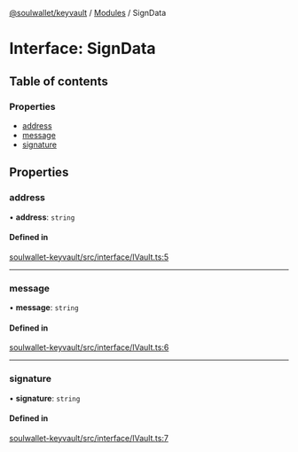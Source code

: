 [@soulwallet/keyvault](../README.md) / [Modules](../modules.md) / SignData

# Interface: SignData

## Table of contents

### Properties

- [address](SignData.md#address)
- [message](SignData.md#message)
- [signature](SignData.md#signature)

## Properties

### address

• **address**: `string`

#### Defined in

[soulwallet-keyvault/src/interface/IVault.ts:5](https://github.com/SoulWallet/soulwalletlib/blob/ba276ce/packages/soulwallet-keyvault/src/interface/IVault.ts#L5)

___

### message

• **message**: `string`

#### Defined in

[soulwallet-keyvault/src/interface/IVault.ts:6](https://github.com/SoulWallet/soulwalletlib/blob/ba276ce/packages/soulwallet-keyvault/src/interface/IVault.ts#L6)

___

### signature

• **signature**: `string`

#### Defined in

[soulwallet-keyvault/src/interface/IVault.ts:7](https://github.com/SoulWallet/soulwalletlib/blob/ba276ce/packages/soulwallet-keyvault/src/interface/IVault.ts#L7)
